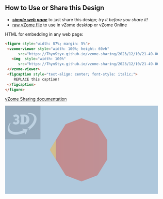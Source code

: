
## How to Use or Share this Design

 - [***simple web page***](<https://ThynStyx.github.io/vzome-sharing/2023/12/10/21-49-06-J6-Pentagonal-rotunda-Golden/>) to just share this design; *try it before you share it!*
 - [raw vZome file](<https://raw.githubusercontent.com/ThynStyx/vzome-sharing/main/2023/12/10/21-49-06-J6-Pentagonal-rotunda-Golden/J6-Pentagonal-rotunda-Golden.vZome>) to use in vZome desktop or vZome Online
 
 HTML for embedding in any web page:
 ```html
<figure style="width: 87%; margin: 5%">
  <vzome-viewer style="width: 100%; height: 60vh"
       src="https://ThynStyx.github.io/vzome-sharing/2023/12/10/21-49-06-J6-Pentagonal-rotunda-Golden/J6-Pentagonal-rotunda-Golden.vZome" >
    <img  style="width: 100%"
       src="https://ThynStyx.github.io/vzome-sharing/2023/12/10/21-49-06-J6-Pentagonal-rotunda-Golden/J6-Pentagonal-rotunda-Golden.png" >
  </vzome-viewer>
  <figcaption style="text-align: center; font-style: italic;">
     REPLACE this caption!
  </figcaption>
</figure>
 ```

[vZome Sharing documentation](https://vzome.github.io/vzome/sharing.html#how-it-works)

![Image](<J6-Pentagonal-rotunda-Golden.png>)

